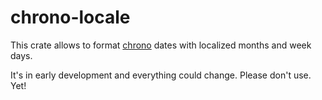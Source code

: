# chrono-locale

This crate allows to format [chrono](https://github.com/chronotope/chrono) dates with localized months and week days.

It's in early development and everything could change. Please don't use. Yet!
